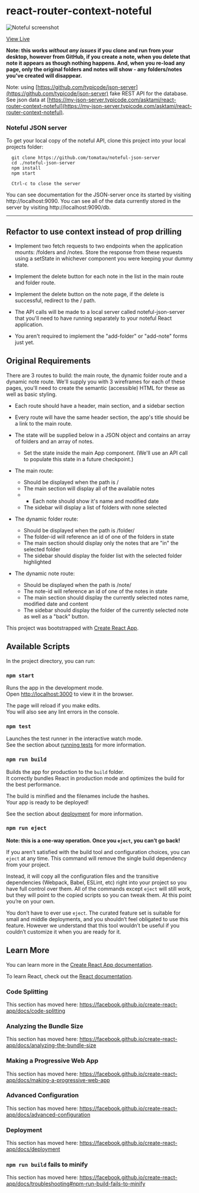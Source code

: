 # react-router-context-noteful

![Noteful screenshot](https://github.com/asktami/lyric-finder-api-capstone/blob/master/app-images/pwa-512x512.png?raw=true "Noteful")

[View Live](https://asktami.github.io/react-router-context-noteful/)

**Note: this works _without any issues_ if you clone and run from your desktop, however from GitHub, if you create a note, when you delete that note it appears as though nothing happens.  And, when you re-load any page, only the original folders and notes will show - any folders/notes you've created will disappear.**

Note: using [https://github.com/typicode/json-server](https://github.com/typicode/json-server) fake REST API for the database.  See json data at [https://my-json-server.typicode.com/asktami/react-router-context-noteful](https://my-json-server.typicode.com/asktami/react-router-context-noteful).


### Noteful JSON server

To get your local copy of the noteful API, clone this project into your local projects folder:

	  git clone https://github.com/tomatau/noteful-json-server
	  cd ./noteful-json-server
	  npm install
	  npm start
	  
	  Ctrl-c to close the server

You can see documentation for the JSON-server once its started by visiting http://localhost:9090.
You can see all of the data currently stored in the server by visiting http://localhost:9090/db.

-----

## Refactor to use context instead of prop drilling

- Implement two fetch requests to two endpoints when the application mounts: /folders and /notes. Store the response from these requests using a setState in whichever component you were keeping your dummy state.

- Implement the delete button for each note in the list in the main route and folder route.

- Implement the delete button on the note page, if the delete is successful, redirect to the / path.

- The API calls will be made to a local server called noteful-json-server that you'll need to have running separately to your noteful React application.

- You aren't required to implement the "add-folder" or "add-note" forms just yet.



## Original Requirements

There are 3 routes to build: the main route, the dynamic folder route and a dynamic note route. We'll supply you with 3 wireframes for each of these pages, you'll need to create the semantic (accessible) HTML for these as well as basic styling.

- Each route should have a header, main section, and a sidebar section

- Every route will have the same header section, the app's title should be a link to the main route.

- The state will be supplied below in a JSON object and contains an array of folders and an array of notes.
	- Set the state inside the main App component. (We'll use an API call to populate this state in a future checkpoint.)

- The main route:
	- Should be displayed when the path is /
	- The main section will display all of the available notes
	- - Each note should show it's name and modified date
	- The sidebar will display a list of folders with none selected

- The dynamic folder route:
	- Should be displayed when the path is /folder/<with-a-folder-id-here>
	- The folder-id will reference an id of one of the folders in state
	- The main section should display only the notes that are "in" the selected folder
	- The sidebar should display the folder list with the selected folder highlighted

- The dynamic note route:
	- Should be displayed when the path is /note/<with-a-note-id-here>
	- The note-id will reference an id of one of the notes in state
	- The main section should display the currently selected notes name, modified date and content
	- The sidebar should display the folder of the currently selected note as well as a "back" button.

This project was bootstrapped with [Create React App](https://github.com/facebook/create-react-app).

## Available Scripts

In the project directory, you can run:

### `npm start`

Runs the app in the development mode.<br>
Open [http://localhost:3000](http://localhost:3000) to view it in the browser.

The page will reload if you make edits.<br>
You will also see any lint errors in the console.

### `npm test`

Launches the test runner in the interactive watch mode.<br>
See the section about [running tests](https://facebook.github.io/create-react-app/docs/running-tests) for more information.

### `npm run build`

Builds the app for production to the `build` folder.<br>
It correctly bundles React in production mode and optimizes the build for the best performance.

The build is minified and the filenames include the hashes.<br>
Your app is ready to be deployed!

See the section about [deployment](https://facebook.github.io/create-react-app/docs/deployment) for more information.

### `npm run eject`

**Note: this is a one-way operation. Once you `eject`, you can’t go back!**

If you aren’t satisfied with the build tool and configuration choices, you can `eject` at any time. This command will remove the single build dependency from your project.

Instead, it will copy all the configuration files and the transitive dependencies (Webpack, Babel, ESLint, etc) right into your project so you have full control over them. All of the commands except `eject` will still work, but they will point to the copied scripts so you can tweak them. At this point you’re on your own.

You don’t have to ever use `eject`. The curated feature set is suitable for small and middle deployments, and you shouldn’t feel obligated to use this feature. However we understand that this tool wouldn’t be useful if you couldn’t customize it when you are ready for it.

## Learn More

You can learn more in the [Create React App documentation](https://facebook.github.io/create-react-app/docs/getting-started).

To learn React, check out the [React documentation](https://reactjs.org/).

### Code Splitting

This section has moved here: https://facebook.github.io/create-react-app/docs/code-splitting

### Analyzing the Bundle Size

This section has moved here: https://facebook.github.io/create-react-app/docs/analyzing-the-bundle-size

### Making a Progressive Web App

This section has moved here: https://facebook.github.io/create-react-app/docs/making-a-progressive-web-app

### Advanced Configuration

This section has moved here: https://facebook.github.io/create-react-app/docs/advanced-configuration

### Deployment

This section has moved here: https://facebook.github.io/create-react-app/docs/deployment

### `npm run build` fails to minify

This section has moved here: https://facebook.github.io/create-react-app/docs/troubleshooting#npm-run-build-fails-to-minify
